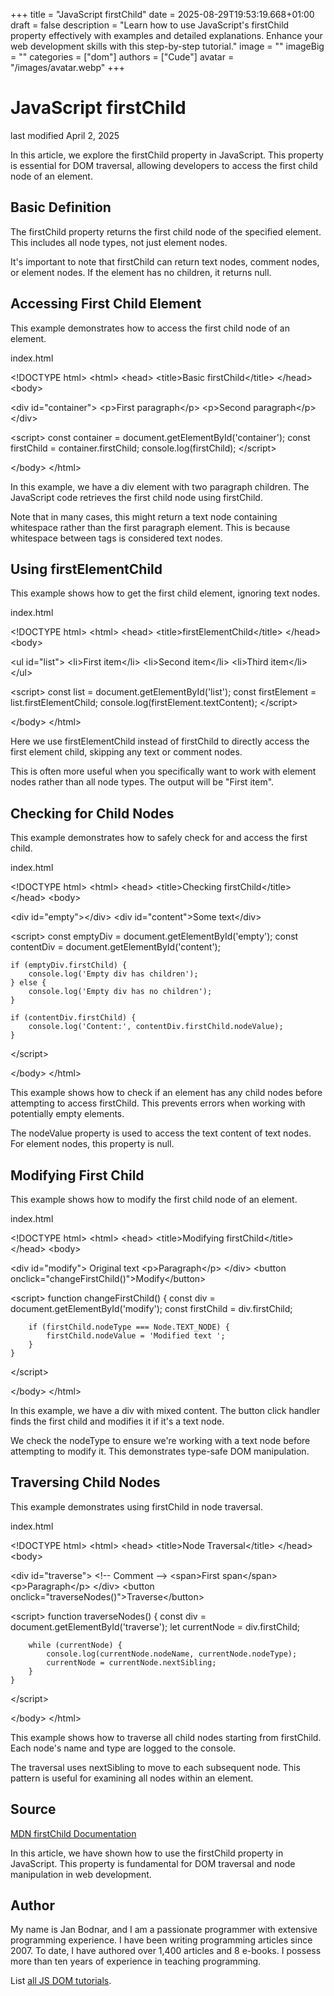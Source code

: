 +++
title = "JavaScript firstChild"
date = 2025-08-29T19:53:19.668+01:00
draft = false
description = "Learn how to use JavaScript's firstChild property effectively with examples and detailed explanations. Enhance your web development skills with this step-by-step tutorial."
image = ""
imageBig = ""
categories = ["dom"]
authors = ["Cude"]
avatar = "/images/avatar.webp"
+++

# JavaScript firstChild

last modified April 2, 2025

In this article, we explore the firstChild property in JavaScript.
This property is essential for DOM traversal, allowing developers to access the
first child node of an element.

## Basic Definition

The firstChild property returns the first child node of the
specified element. This includes all node types, not just element nodes.

It's important to note that firstChild can return text nodes,
comment nodes, or element nodes. If the element has no children, it returns
null.

## Accessing First Child Element

This example demonstrates how to access the first child node of an element.

index.html
    

&lt;!DOCTYPE html&gt;
&lt;html&gt;
&lt;head&gt;
    &lt;title&gt;Basic firstChild&lt;/title&gt;
&lt;/head&gt;
&lt;body&gt;

&lt;div id="container"&gt;
    &lt;p&gt;First paragraph&lt;/p&gt;
    &lt;p&gt;Second paragraph&lt;/p&gt;
&lt;/div&gt;

&lt;script&gt;
    const container = document.getElementById('container');
    const firstChild = container.firstChild;
    console.log(firstChild);
&lt;/script&gt;

&lt;/body&gt;
&lt;/html&gt;

In this example, we have a div element with two paragraph children. The
JavaScript code retrieves the first child node using firstChild.

Note that in many cases, this might return a text node containing whitespace
rather than the first paragraph element. This is because whitespace between
tags is considered text nodes.

## Using firstElementChild

This example shows how to get the first child element, ignoring text nodes.

index.html
    

&lt;!DOCTYPE html&gt;
&lt;html&gt;
&lt;head&gt;
    &lt;title&gt;firstElementChild&lt;/title&gt;
&lt;/head&gt;
&lt;body&gt;

&lt;ul id="list"&gt;
    &lt;li&gt;First item&lt;/li&gt;
    &lt;li&gt;Second item&lt;/li&gt;
    &lt;li&gt;Third item&lt;/li&gt;
&lt;/ul&gt;

&lt;script&gt;
    const list = document.getElementById('list');
    const firstElement = list.firstElementChild;
    console.log(firstElement.textContent);
&lt;/script&gt;

&lt;/body&gt;
&lt;/html&gt;

Here we use firstElementChild instead of firstChild to
directly access the first element child, skipping any text or comment nodes.

This is often more useful when you specifically want to work with element nodes
rather than all node types. The output will be "First item".

## Checking for Child Nodes

This example demonstrates how to safely check for and access the first child.

index.html
    

&lt;!DOCTYPE html&gt;
&lt;html&gt;
&lt;head&gt;
    &lt;title&gt;Checking firstChild&lt;/title&gt;
&lt;/head&gt;
&lt;body&gt;

&lt;div id="empty"&gt;&lt;/div&gt;
&lt;div id="content"&gt;Some text&lt;/div&gt;

&lt;script&gt;
    const emptyDiv = document.getElementById('empty');
    const contentDiv = document.getElementById('content');
    
    if (emptyDiv.firstChild) {
        console.log('Empty div has children');
    } else {
        console.log('Empty div has no children');
    }
    
    if (contentDiv.firstChild) {
        console.log('Content:', contentDiv.firstChild.nodeValue);
    }
&lt;/script&gt;

&lt;/body&gt;
&lt;/html&gt;

This example shows how to check if an element has any child nodes before
attempting to access firstChild. This prevents errors when working
with potentially empty elements.

The nodeValue property is used to access the text content of text
nodes. For element nodes, this property is null.

## Modifying First Child

This example shows how to modify the first child node of an element.

index.html
    

&lt;!DOCTYPE html&gt;
&lt;html&gt;
&lt;head&gt;
    &lt;title&gt;Modifying firstChild&lt;/title&gt;
&lt;/head&gt;
&lt;body&gt;

&lt;div id="modify"&gt;
    Original text
    &lt;p&gt;Paragraph&lt;/p&gt;
&lt;/div&gt;
&lt;button onclick="changeFirstChild()"&gt;Modify&lt;/button&gt;

&lt;script&gt;
    function changeFirstChild() {
        const div = document.getElementById('modify');
        const firstChild = div.firstChild;
        
        if (firstChild.nodeType === Node.TEXT_NODE) {
            firstChild.nodeValue = 'Modified text ';
        }
    }
&lt;/script&gt;

&lt;/body&gt;
&lt;/html&gt;

In this example, we have a div with mixed content. The button click handler
finds the first child and modifies it if it's a text node.

We check the nodeType to ensure we're working with a text node
before attempting to modify it. This demonstrates type-safe DOM manipulation.

## Traversing Child Nodes

This example demonstrates using firstChild in node traversal.

index.html
    

&lt;!DOCTYPE html&gt;
&lt;html&gt;
&lt;head&gt;
    &lt;title&gt;Node Traversal&lt;/title&gt;
&lt;/head&gt;
&lt;body&gt;

&lt;div id="traverse"&gt;
    &lt;!-- Comment --&gt;
    &lt;span&gt;First span&lt;/span&gt;
    &lt;p&gt;Paragraph&lt;/p&gt;
&lt;/div&gt;
&lt;button onclick="traverseNodes()"&gt;Traverse&lt;/button&gt;

&lt;script&gt;
    function traverseNodes() {
        const div = document.getElementById('traverse');
        let currentNode = div.firstChild;
        
        while (currentNode) {
            console.log(currentNode.nodeName, currentNode.nodeType);
            currentNode = currentNode.nextSibling;
        }
    }
&lt;/script&gt;

&lt;/body&gt;
&lt;/html&gt;

This example shows how to traverse all child nodes starting from firstChild.
Each node's name and type are logged to the console.

The traversal uses nextSibling to move to each subsequent node.
This pattern is useful for examining all nodes within an element.

## Source

[MDN firstChild Documentation](https://developer.mozilla.org/en-US/docs/Web/API/Node/firstChild)

In this article, we have shown how to use the firstChild property
in JavaScript. This property is fundamental for DOM traversal and node
manipulation in web development.

## Author

My name is Jan Bodnar, and I am a passionate programmer with extensive
programming experience. I have been writing programming articles since 2007.
To date, I have authored over 1,400 articles and 8 e-books. I possess more
than ten years of experience in teaching programming.

List [all JS DOM tutorials](/all/#dom).